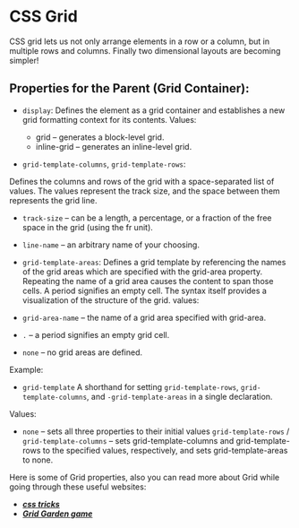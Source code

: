 # CSS Grid
 CSS grid lets us not only arrange elements in a row or a column, but in multiple rows and columns. Finally two dimensional layouts are becoming simpler!

## Properties for the Parent (Grid Container):

- `display`:
Defines the element as a grid container and establishes a new grid formatting context for its contents.
Values:

  - grid – generates a block-level grid.
  - inline-grid – generates an inline-level grid.

- `grid-template-columns`,
`grid-template-rows`:

Defines the columns and rows of the grid with a space-separated list of values. The values represent the track size, and the space between them represents the grid line.

  - `track-size` – can be a length, a percentage, or a fraction of the free space in the grid (using the fr unit).
 - `line-name` – an arbitrary name of your choosing.

- `grid-template-areas`:
Defines a grid template by referencing the names of the grid areas which are specified with the grid-area property. Repeating the name of a grid area causes the content to span those cells. A period signifies an empty cell. The syntax itself provides a visualization of the structure of the grid.
 values:

 - `grid-area-name` – the name of a grid area specified with grid-area.
 - `.` – a period signifies an empty grid cell.
 - `none` – no grid areas are defined.

 Example:



 - `grid-template`
A shorthand for setting `grid-template-rows`, `grid-template-columns`, and `-grid-template-areas` in a single declaration.

Values:

- `none` – sets all three properties to their initial values
`grid-template-rows` / `grid-template-columns` – sets grid-template-columns and grid-template-rows to the specified values, respectively, and sets grid-template-areas to none.


Here is some of Grid properties, also you can read more about Grid while going through these useful websites:<br>
- ***[css tricks](https://css-tricks.com/snippets/css/complete-guide-grid/)***
- ***[Grid Garden game](https://cssgridgarden.com/)***
